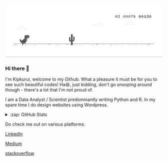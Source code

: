 ![Internet not working gif](https://github.com/Kipkurui-mutai/Kipkurui-Mutai/blob/main/dino.gif)


### Hi there 👋

I'm Kipkurui, welcome to my Github. What a pleasure it must be for you to see such beautiful codes! Ha😆, just kidding, don't go snooping around though - there's a lot that I'm not proud of.

I am a Data Analyst / Scientist predominantly writing Python and R. In my spare time I do design websites using Wordpress.



</details>

<details>
  <summary>:zap: GitHub Stats</summary>

  <img align="left" alt="Kipkurui's GitHub Stats" src="https://github-readme-stats.kipkurui-mutai.vercel.app/api?username=/Kipkurui-mutai&show_icons=true&hide_border=true" />

</details>






<!--
**Kipkurui-mutai/Kipkurui-Mutai** is a ✨ _special_ ✨ repository because its `README.md` (this file) appears on your GitHub profile.

Here are some ideas to get you started:

- 🔭 I’m currently working on ...
- 🌱 I’m currently learning ...
- 👯 I’m looking to collaborate on ...
- 🤔 I’m looking for help with ...
- 💬 Ask me about ...
- 📫 How to reach me: ...
- 😄 Pronouns: ...
- ⚡ Fun fact: ...
-->
Do check me out on various platforms: 


<a href="https://www.linkedin.com/in/kipkurui-mutai-3169301a7/">LinkedIn</a> 

<a href="https://medium.com/@hpetes69">Medium</a> 

<a href="https://stackoverflow.com/users/13208644/kipkurui">stackoverflow</a>
